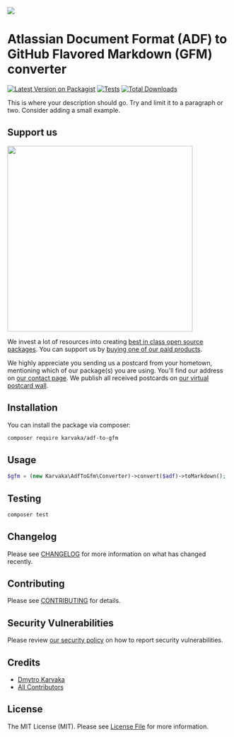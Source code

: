 
[<img src="https://github-ads.s3.eu-central-1.amazonaws.com/support-ukraine.svg?t=1" />](https://supportukrainenow.org)

# Atlassian Document Format (ADF) to GitHub Flavored Markdown (GFM) converter

[![Latest Version on Packagist](https://img.shields.io/packagist/v/karvaka/adf-to-gfm.svg?style=flat-square)](https://packagist.org/packages/karvaka/adf-to-gfm)
[![Tests](https://github.com/karvaka/adf-to-gfm/actions/workflows/run-tests.yml/badge.svg?branch=main)](https://github.com/karvaka/adf-to-gfm/actions/workflows/run-tests.yml)
[![Total Downloads](https://img.shields.io/packagist/dt/karvaka/adf-to-gfm.svg?style=flat-square)](https://packagist.org/packages/karvaka/adf-to-gfm)

This is where your description should go. Try and limit it to a paragraph or two. Consider adding a small example.

## Support us

[<img src="https://github-ads.s3.eu-central-1.amazonaws.com/adf-to-gfm.jpg?t=1" width="419px" />](https://spatie.be/github-ad-click/adf-to-gfm)

We invest a lot of resources into creating [best in class open source packages](https://spatie.be/open-source). You can support us by [buying one of our paid products](https://spatie.be/open-source/support-us).

We highly appreciate you sending us a postcard from your hometown, mentioning which of our package(s) you are using. You'll find our address on [our contact page](https://spatie.be/about-us). We publish all received postcards on [our virtual postcard wall](https://spatie.be/open-source/postcards).

## Installation

You can install the package via composer:

```bash
composer require karvaka/adf-to-gfm
```

## Usage

```php
$gfm = (new Karvaka\AdfToGfm\Converter)->convert($adf)->toMarkdown();
```

## Testing

```bash
composer test
```

## Changelog

Please see [CHANGELOG](CHANGELOG.md) for more information on what has changed recently.

## Contributing

Please see [CONTRIBUTING](https://github.com/spatie/.github/blob/main/CONTRIBUTING.md) for details.

## Security Vulnerabilities

Please review [our security policy](../../security/policy) on how to report security vulnerabilities.

## Credits

- [Dmytro Karvaka](https://github.com/karvaka)
- [All Contributors](../../contributors)

## License

The MIT License (MIT). Please see [License File](LICENSE.md) for more information.
